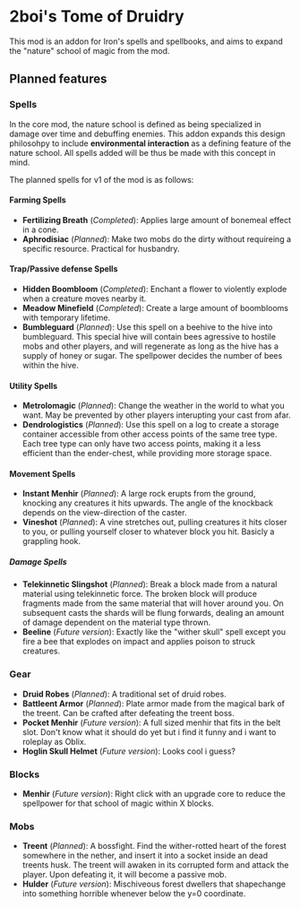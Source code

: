 # 2boi's Tome of Druidry

This mod is an addon for Iron's spells and spellbooks, and aims to expand the "nature" school of magic from the mod.


## Planned features

### Spells

In the core mod, the nature school is defined as being specialized in damage over time and debuffing enemies. This addon expands this design philosohpy to include **environmental interaction** as a defining feature of the nature school. All spells added will be thus be made with this concept in mind.

The planned spells for v1 of the mod is as follows:

#### Farming Spells
- **Fertilizing Breath** (*Completed*): Applies large amount of bonemeal effect in a cone.
- **Aphrodisiac** (*Planned*): Make two mobs do the dirty without requireing a specific resource. Practical for husbandry.

#### Trap/Passive defense Spells
- **Hidden Boombloom** (*Completed*): Enchant a flower to violently explode when a creature moves nearby it.
- **Meadow Minefield** (*Completed*): Create a large amount of boomblooms with temporary lifetime.
- **Bumbleguard** (*Planned*): Use this spell on a beehive to the hive into bumbleguard. This special hive will contain bees agressive to hostile mobs and other players, and will regenerate as long as the hive has a supply of honey or sugar. The spellpower decides the number of bees within the hive.

#### Utility Spells
- **Metrolomagic** (*Planned*): Change the weather in the world to what you want. May be prevented by other players interupting your cast from afar.
- **Dendrologistics** (*Planned*): Use this spell on a log to create a storage container accessible from other access points of the same tree type. Each tree type can only have two access points, making it a less efficient than the ender-chest, while providing more storage space.

#### Movement Spells
- **Instant Menhir** (*Planned*): A large rock erupts from the ground, knocking any creatures it hits upwards. The angle of the knockback depends on the view-direction of the caster.
- **Vineshot** (*Planned*): A vine stretches out, pulling creatures it hits closer to you, or pulling yourself closer to whatever block you hit. Basicly a grappling hook.

##### Damage Spells
- **Telekinnetic Slingshot** (*Planned*): Break a block made from a natural material using telekinnetic force. The broken block will produce fragments made from the same material that will hover around you. On subsequent casts the shards will be flung forwards, dealing an amount of damage dependent on the material type thrown.
- **Beeline** (*Future version*): Exactly like the "wither skull" spell except you fire a bee that explodes on impact and applies poison to struck creatures.

### Gear

- **Druid Robes** (*Planned*): A traditional set of druid robes.
- **Battleent Armor** (*Planned*): Plate armor made from the magical bark of the treent. Can be crafted after defeating the treent boss.
- **Pocket Menhir** (*Future version*): A full sized menhir that fits in the belt slot. Don't know what it should do yet but i find it funny and i want to roleplay as Oblix.
- **Hoglin Skull Helmet** (*Future version*): Looks cool i guess?

### Blocks
- **Menhir** (*Future version*): Right click with an upgrade core to reduce the spellpower for that school of magic within X blocks.

### Mobs

- **Treent** (*Planned*): A bossfight. Find the wither-rotted heart of the forest somewhere in the nether, and insert it into a socket inside an dead treents husk. The treent will awaken in its corrupted form and attack the player. Upon defeating it, it will become a passive mob.
- **Hulder** (*Future version*): Mischiveous forest dwellers that shapechange into something horrible whenever below the y=0 coordinate.